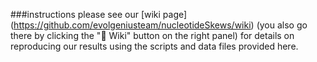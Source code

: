 ###instructions
please see our [wiki page] (https://github.com/evolgeniusteam/nucleotideSkews/wiki) (you also go there by clicking the ":book: Wiki" button on the right panel) for details on reproducing our results using the scripts and data files provided here.
